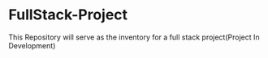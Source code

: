 # FullStack-Project
This Repository will serve as the inventory for a full stack project(Project In Development)
